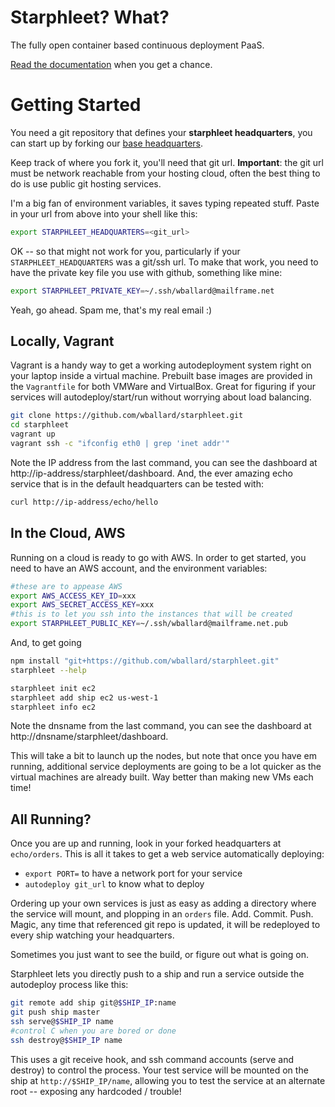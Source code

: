 # Starphleet? What?
The fully open container based continuous deployment PaaS.

[Read the documentation](http://wballard.github.io/starphleet) when you
get a chance.

# Getting Started
You need a git repository that defines your **starphleet headquarters**,
you can start up by forking our [base
headquarters](https://github.com/wballard/starphleet.headquarters.git).

Keep track of where you fork it, you'll need that git url.
**Important**: the git url must be network reachable from your hosting
cloud, often the best thing to do is use public git hosting services.

I'm a big fan of environment variables, it saves typing repeated stuff.
Paste in your url from above into your shell like this:

```bash
export STARPHLEET_HEADQUARTERS=<git_url>
```

OK -- so that might not work for you, particularly if your
`STARPHLEET_HEADQUARTERS` was a git/ssh url. To make that work, you need
to have the private key file you use with github, something like mine:

```bash
export STARPHLEET_PRIVATE_KEY=~/.ssh/wballard@mailframe.net
```

Yeah, go ahead. Spam me, that's my real email :)

## Locally, Vagrant
Vagrant is a handy way to get a working autodeployment system right on
your laptop inside a virtual machine. Prebuilt base images are provided
in the `Vagrantfile` for both VMWare and VirtualBox. Great for figuring
if your services will autodeploy/start/run without worrying about load
balancing.

```bash
git clone https://github.com/wballard/starphleet.git
cd starphleet
vagrant up
vagrant ssh -c "ifconfig eth0 | grep 'inet addr'"
```

Note the IP address from the last command, you can see the dashboard at
http://ip-address/starphleet/dashboard. And, the ever amazing echo
service that is in the default headquarters can be tested with:

```bash
curl http://ip-address/echo/hello
```

## In the Cloud, AWS
Running on a cloud is ready to go with AWS. In order to get started, you
need to have an AWS account, and the environment variables:

```bash
#these are to appease AWS
export AWS_ACCESS_KEY_ID=xxx
export AWS_SECRET_ACCESS_KEY=xxx
#this is to let you ssh into the instances that will be created
export STARPHLEET_PUBLIC_KEY=~/.ssh/wballard@mailframe.net.pub
```

And, to get going

```bash
npm install "git+https://github.com/wballard/starphleet.git"
starphleet --help

starphleet init ec2
starphleet add ship ec2 us-west-1
starphleet info ec2
```

Note the dnsname from the last command, you can see the dashboard at
http://dnsname/starphleet/dashboard.

This will take a bit to launch up the nodes, but note that once you have
em running, additional service deployments are going to be a lot quicker
as the virtual machines are already built. Way better than making new
VMs each time!

## All Running?
Once you are up and running, look in your forked headquarters at
`echo/orders`. This is all it takes to get a web service automatically
deploying:
* `export PORT=` to have a network port for your service
* `autodeploy git_url` to know what to deploy

Ordering up your own services is just as easy as adding a directory
where the service will mount, and plopping in an `orders` file. Add.
Commit. Push. Magic, any time that referenced git repo is updated, it
will be redeployed to every ship watching your headquarters.

Sometimes you just want to see the build, or figure out what is going on.

Starphleet lets you directly push to a ship and run a service outside
the autodeploy process like this:

```bash
git remote add ship git@$SHIP_IP:name
git push ship master
ssh serve@$SHIP_IP name
#control C when you are bored or done
ssh destroy@$SHIP_IP name
```

This uses a git receive hook, and ssh command accounts (serve and
destroy) to control the process. Your test service will be mounted on
the ship at `http://$SHIP_IP/name`, allowing you to test the service at
an alternate root -- exposing any hardcoded / trouble!
